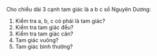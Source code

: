 Cho chiều dài 3 cạnh tam giác là a b c số Nguyên Dương:
1. Kiểm tra a, b, c có phải là tam giác?
2. Kiểm tra tam giác đều?
3. Kiểm tra tam giác cân?
4. Tam giác vuông?
5. Tam giác bình thường?

